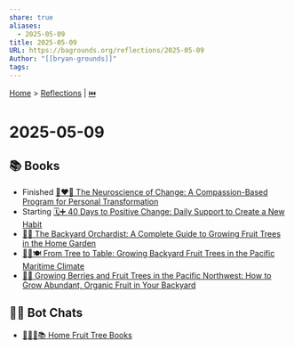 ```yaml
---
share: true
aliases:
  - 2025-05-09
title: 2025-05-09
URL: https://bagrounds.org/reflections/2025-05-09
Author: "[[bryan-grounds]]"
tags: 
---
```

[Home](../index.md) > [Reflections](./index.md) | [⏮️](./2025-05-08.md)  
# 2025-05-09  
## 📚 Books  
- Finished [🧠❤️🔄 The Neuroscience of Change: A Compassion-Based Program for Personal Transformation](../books/the-neuroscience-of-change-a-compassion-based-program-for-personal-transformation.md)  
- Starting [🗓️➕ 40 Days to Positive Change: Daily Support to Create a New Habit](../books/40-days-to-positive-change-daily-support-to-create-a-new-habit.md)  
- [🏡🍎 The Backyard Orchardist: A Complete Guide to Growing Fruit Trees in the Home Garden](../../the-backyard-orchardist-a-complete-guide-to-growing-fruit-trees-in-the-home-garden.md)  
- [🌳🍎🍽️ From Tree to Table: Growing Backyard Fruit Trees in the Pacific Maritime Climate](../books/from-tree-to-table-growing-backyard-fruit-trees-in-the-pacific-maritime-climate.md)  
- [🍓🌳 Growing Berries and Fruit Trees in the Pacific Northwest: How to Grow Abundant, Organic Fruit in Your Backyard](../books/growing-berries-and-fruit-trees-in-the-pacific-northwest-how-to-grow-abundant-organic-fruit-in-your-backyard.md)  
  
## 🤖💬 Bot Chats  
- [🏡🍎🌳📚 Home Fruit Tree Books](../../home-fruit-tree-books.md)